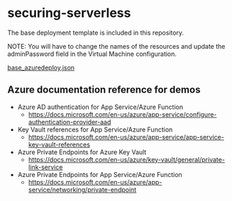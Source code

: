 # securing-serverless

The base deployment template is included in this repository.

NOTE: You will have to change the names of the resources and update the adminPassword field in the Virtual Machine configuration.

[base_azuredeploy.json](./base_azuredeploy.json)

## Azure documentation reference for demos

- Azure AD authentication for App Service/Azure Function
  - https://docs.microsoft.com/en-us/azure/app-service/configure-authentication-provider-aad
- Key Vault references for App Service/Azure Function
  - https://docs.microsoft.com/en-us/azure/app-service/app-service-key-vault-references
- Azure Private Endpoints for Azure Key Vault
  - https://docs.microsoft.com/en-us/azure/key-vault/general/private-link-service
- Azure Private Endpoints for App Service/Azure Function
  - https://docs.microsoft.com/en-us/azure/app-service/networking/private-endpoint
